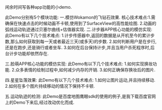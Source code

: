 闲余时间写各种app功能的小demo.

此Demo分别有5个模块功能:
一.模仿Wokamon的飞钻石效果.
   核心技术难点:1.需确保在快速点击的时候动画不卡顿,使用到了SurfaceView的高性能绘图.
             2.动画的弧线运动轨迹通过贝塞尔曲线+估值器实现.
二.计步器APP核心功能的模仿实现:
   此Demo有以下几个技术难点:
   1.计步传感器中,返回的数据是从开机至今的累计步数,那么如何获取到每一天或者最近三天(或多天)的步数.
   2.如何判断用户是在步行,还是在跑步,还是骑行或者坐车.
   3.如何在后台保持计步,并且当用户杀死程序时,后台计步功能却依然存在.
   
三.脸萌APP核心功能的模仿实现:
   此Demo有以下几个技术难点:
   1.如何实现换妆功能.
   2.众多表情的绘制过程中,如何减少内存的开销.
   3.如何正确保存换妆后的图片.
   
四.星星坠落效果:
   此Demo有以下几个技术难点:
   1.如何让图片运动,并且持续移动.
   2.如何在多个图片持续移动的情况下保持不卡顿.

五.运动轨迹的检测:
   此Demo是百度地图鹰眼sdk的使用的例子,是我下载百度官网上的Demo下来后,经过改动优化而成.
